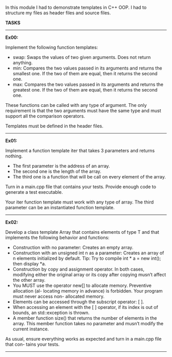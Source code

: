 In this module I had to demonstrate templates in C++ OOP. I had to structure my files as header files and source files.  

**TASKS**

---

**Ex00:**

Implement the following function templates:

- swap: Swaps the values of two given arguments. Does not return anything.
- min: Compares the two values passed in its arguments and returns the smallest
one. If the two of them are equal, then it returns the second one.
- max: Compares the two values passed in its arguments and returns the greatest one.
If the two of them are equal, then it returns the second one.

These functions can be called with any type of argument. The only requirement is
that the two arguments must have the same type and must support all the comparison
operators.

Templates must be defined in the header files.

---

**Ex01:**

Implement a function template iter that takes 3 parameters and returns nothing.

- The first parameter is the address of an array.
- The second one is the length of the array.
- The third one is a function that will be call on every element of the array.

Turn in a main.cpp file that contains your tests. Provide enough code to generate a
test executable.

Your iter function template must work with any type of array. The third parameter
can be an instantiated function template.

---

**Ex02:**

Develop a class template Array that contains elements of type T and that implements
the following behavior and functions:

- Construction with no parameter: Creates an empty array.
- Construction with an unsigned int n as a parameter: Creates an array of n elements
initialized by default.
Tip: Try to compile int * a = new int(); then display *a.
- Construction by copy and assignment operator. In both cases, modifying either the
original array or its copy after copying musn’t affect the other array.
- You MUST use the operator new[] to allocate memory. Preventive allocation (al-
locating memory in advance) is forbidden. Your program must never access non-
allocated memory.
- Elements can be accessed through the subscript operator: [ ].
- When accessing an element with the [ ] operator, if its index is out of bounds, an
std::exception is thrown.
- A member function size() that returns the number of elements in the array. This
member function takes no parameter and musn’t modify the current instance.

As usual, ensure everything works as expected and turn in a main.cpp file that con-
tains your tests.

---
